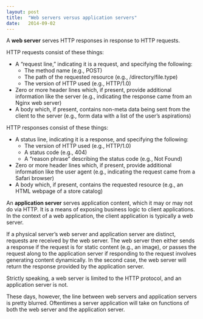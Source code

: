 ```yaml
---
layout: post
title:  "Web servers versus application servers"
date:   2014-09-02
---
```


A **web server** serves HTTP responses in response to HTTP requests.

HTTP requests consist of these things:

  * A “request line,” indicating it is a request, and specifying the following:
      * The method name (e.g., POST)
      * The path of the requested resource (e.g., /directory/file.type)
      * The version of HTTP used (e.g., HTTP/1.0)
  * Zero or more header lines which, if present, provide additional information like the server (e.g., indicating the response came from an Nginx web server)
  * A body which, if present, contains non-meta data being sent from the client to the server (e.g., form data with a list of the user’s aspirations)

HTTP responses consist of these things:

  * A status line, indicating it is a response, and specifying the following:
      * The version of HTTP used (e.g., HTTP/1.0)
      * A status code (e.g., 404)
      * A “reason phrase” describing the status code (e.g., Not Found)
  * Zero or more header lines which, if present, provide additional information like the user agent (e.g., indicating the request came from a Safari browser)
  * A body which, if present, contains the requested resource (e.g., an HTML webpage of a store catalog)

An **application server** serves application content, which it may or may not do via HTTP. It is a means of exposing business logic to client applications. In the context of a web application, the client application is typically a web server.

If a physical server’s web server and application server are distinct, requests are received by the web server. The web server then either sends a response if the request is for static content (e.g., an image), or passes the request along to the application server if responding to the request involves generating content dynamically. In the second case, the web server will return the response provided by the application server.

Strictly speaking, a web server is limited to the HTTP protocol, and an application server is not.

These days, however, the line between web servers and application servers is pretty blurred. Oftentimes a server application will take on functions of both the web server and the application server.